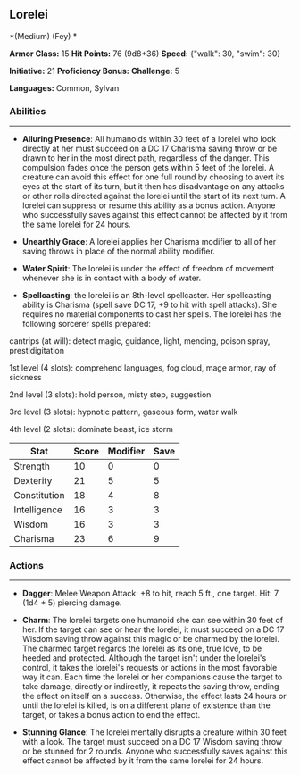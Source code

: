 ## Lorelei
*(Medium) (Fey) *

**Armor Class:** 15
**Hit Points:** 76 (9d8+36)
**Speed:** {"walk": 30, "swim": 30}

**Initiative:** 21
**Proficiency Bonus:**
**Challenge:** 5

**Languages:** Common, Sylvan

### Abilities
 --- 
- **Alluring Presence**: All humanoids within 30 feet of a lorelei who look directly at her must succeed on a DC 17 Charisma saving throw or be drawn to her in the most direct path, regardless of the danger. This compulsion fades once the person gets within 5 feet of the lorelei. A creature can avoid this effect for one full round by choosing to avert its eyes at the start of its turn, but it then has disadvantage on any attacks or other rolls directed against the lorelei until the start of its next turn. A lorelei can suppress or resume this ability as a bonus action. Anyone who successfully saves against this effect cannot be affected by it from the same lorelei for 24 hours.

- **Unearthly Grace**: A lorelei applies her Charisma modifier to all of her saving throws in place of the normal ability modifier.

- **Water Spirit**: The lorelei is under the effect of freedom of movement whenever she is in contact with a body of water.

- **Spellcasting**: the lorelei is an 8th-level spellcaster. Her spellcasting ability is Charisma (spell save DC 17, +9 to hit with spell attacks). She requires no material components to cast her spells. The lorelei has the following sorcerer spells prepared:

cantrips (at will): detect magic, guidance, light, mending, poison spray, prestidigitation

1st level (4 slots): comprehend languages, fog cloud, mage armor, ray of sickness

2nd level (3 slots): hold person, misty step, suggestion

3rd level (3 slots): hypnotic pattern, gaseous form, water walk

4th level (2 slots): dominate beast, ice storm



| Stat | Score | Modifier | Save |
| ---- | ---- | ---- | ---- |
| Strength | 10 | 0 | 0 |
| Dexterity | 21 | 5 | 5 |
| Constitution | 18 | 4 | 8 |
| Intelligence | 16 | 3 | 3 |
| Wisdom | 16 | 3 | 3 |
| Charisma | 23 | 6 | 9 |

### Actions
 --- 
- **Dagger**: Melee Weapon Attack: +8 to hit, reach 5 ft., one target. Hit: 7 (1d4 + 5) piercing damage.

- **Charm**: The lorelei targets one humanoid she can see within 30 feet of her. If the target can see or hear the lorelei, it must succeed on a DC 17 Wisdom saving throw against this magic or be charmed by the lorelei. The charmed target regards the lorelei as its one, true love, to be heeded and protected. Although the target isn't under the lorelei's control, it takes the lorelei's requests or actions in the most favorable way it can. Each time the lorelei or her companions cause the target to take damage, directly or indirectly, it repeats the saving throw, ending the effect on itself on a success. Otherwise, the effect lasts 24 hours or until the lorelei is killed, is on a different plane of existence than the target, or takes a bonus action to end the effect.

- **Stunning Glance**: The lorelei mentally disrupts a creature within 30 feet with a look. The target must succeed on a DC 17 Wisdom saving throw or be stunned for 2 rounds. Anyone who successfully saves against this effect cannot be affected by it from the same lorelei for 24 hours.

